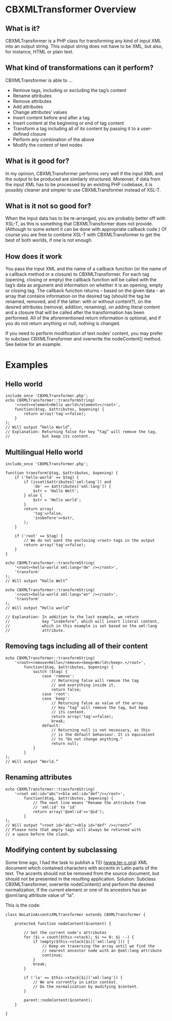 CBXMLTransformer Overview
=========================

What is it?
--------------
CBXMLTransformer is a PHP class for transforming any kind of input XML into an output string. This output string does not have to be XML, but also, for instance, HTML or plain text.

What kind of transformations can it perform?
----------------
CBXMLTransformer is able to …

* Remove tags, including or excluding the tag’s content
* Rename attributes
* Remove attributes
* Add attributes
* Change attributes’ values
* Insert content before and after a tag
* Insert content at the beginning or end of tag content
* Transform a tag including all of its content by passing it to a user-defined closure
* Perform any combination of the above
* Modify the content of text nodes

What is it good for?
--------------------
In my opinion, CBXMLTransformer performs very well if the input XML and the output to be produced are similarly structured. Moreover, if data from the input XML has to be processed by an existing PHP codebase, it is possibly cleaner and simpler to use CBXMLTransformer instead of XSL-T.

What is it not so good for?
----------------------------
When the input data has to be re-arranged, you are probably better off with XSL-T, as this is something that CBXMLTransformer does not provide. (Although to some extent it can be done with appropriate callback code.) Of course you are free to combine XSL-T with CBXMLTransformer to get the best of both worlds, if one is not enough.

How does it work
-----------------
You pass the input XML and the name of a callback function (or the name of a callback method or a closure) to CBXMLTransformer. For each tag (opening, closing or empty) the callback function will be called with the tag’s data as argument and information on whether it is an opening, empty or closing tag. The callback function returns – based on the given data – an array that contains information on the desired tag (should the tag be renamed, removed, and if the latter: with or without content?), on the desired attributes (removal, addition, renaming), on adding literal content and a closure that will be called after the transformation has been performed. All of the aforementioned return information is optional, and if you do not return anything or null, nothing is changed.

If you need to perform modification of text nodes’ content, you may prefer to subclass CBXMLTransformer and overwrite the nodeContent() method. See below for an example.

Examples
===========

Hello world
------------
	include_once 'CBXMLTransformer.php';
	echo CBXMLTransformer::transformString(
		'<root><element>Hello world</element></root>',
		function($tag, $attributes, $opening) {
			return array('tag'=>false);
		}
	);
	// Will output “Hello World”.
	// Explanation: Returning false for key “tag” will remove the tag,
	//              but keep its content.

Multilingual Hello world
---------------------------
	include_once 'CBXMLTransformer.php';

	function transform($tag, $attributes, $opening) {
		if ('hello-world' == $tag) {
			if (isset($attributes['xml:lang']) and
				'de' == $attributes['xml:lang']) {
				$str = 'Hallo Welt';
			} else {
				$str = 'Hello world';
			}
			return array(
				'tag'=>false,
				'insbefore'=>$str,
			);
		}

		if ('root' == $tag) {
			// We do not want the enclosing <root> tags in the output
			return array('tag'=>false);
		}
	}

	echo CBXMLTransformer::transformString(
		'<root><hello-world xml:lang="de" /></root>',
		'transform'
	);
	// Will output “Hallo Welt”
	
	echo CBXMLTransformer::transformString(
		'<root><hello-world xml:lang="en" /></root>',
		'transform'
	);
	// Will output “Hello world”

	// Explanation: In addition to the last example, we return
	//              key “insbefore”, which will insert literal content,
	//              which in this example is set based on the xml:lang
	//              attribute.


Removing tags including all of their content
--------------------------------------------
	echo CBXMLTransformer::transformString(
		'<root><remove>Hello</remove><keep>World</keep>.</root>',
			function($tag, $attributes, $opening) {
				switch ($tag) {
					case 'remove':
						// Returning false will remove the tag
						// and everything inside it.
						return false;
					case 'root':
					case 'keep':
						// Returning false as value of the array
						// key "tag" will remove the tag, but keep
						// its content.
						return array('tag'=>false);
						break;
					default:
						// Returning null is not necessary, as this
						// is the default behaviour. It is equivalent
						// to "Do not change anything."
						return null;
				}
			}
	);
	// Will output “World.”

Renaming attributes
-------------------
	echo CBXMLTransformer::transformString(
		'<root xml:id="abc"><bla xml:id="def"/></root>',
			function($tag, $attributes, $opening) {
				// The next line means "Rename the attribute from
				// 'xml:id' to 'id'
				return array('@xml:id'=>'@id');
			}
	);
	// Will output “<root id="abc"><bla id="def" /></root>”
	// Please note that empty tags will always be returned with
	// a space before the slash.


Modifying content by subclassing
--------------------------------
Some time ago, I had the task to publish a TEI (www.tei-c.org) XML document which contained characters with accents in Latin parts of the text. The accents should not be removed from the source document, but should not be presented in the resulting application. Solution: Subclass CBXMLTransformer, overwrite nodeContent() and perform the desired normalization, if the current element or one of its ancestors has an @xml:lang attribute value of “la”.

This is the code:

	class NoLatinAccentsXMLTransformer extends CBXMLTransformer {

		protected function nodeContent($content) {
	
			// Get the current node's attributes
			for ($i = count($this->stack); $i >= 0; $i --) {
				if (empty($this->stack[$i]['xml:lang'])) {
					// Keep on traversing the array until we find the
					// nearest ancestor node with an @xml:lang attribute
					continue;
				}
				break;
			}
	
			if ('la' == $this->stack[$i]['xml:lang']) {
				// We are currently in Latin context.
				// Do the normalization by modifying $content.
			}
	
			parent::nodeContent($content);
		}
	
	}

